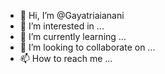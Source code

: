 - 👋 Hi, I’m @Gayatriaianani
- 👀 I’m interested in ...
- 🌱 I’m currently learning ...
- 💞️ I’m looking to collaborate on ...
- 📫 How to reach me ...

<!---
Gayatriaianani/Gayatriaianani is a ✨ special ✨ repository because its `README.md` (this file) appears on your GitHub profile.
You can click the Preview link to take a look at your changes.
--->
